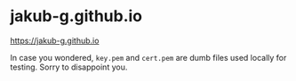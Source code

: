 jakub-g.github.io
==================

https://jakub-g.github.io

In case you wondered, `key.pem` and `cert.pem` are dumb files used locally for testing.
Sorry to disappoint you.
